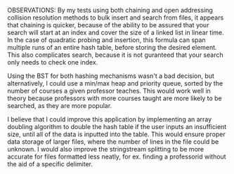 OBSERVATIONS:
By my tests using both chaining and open addressing collision resolution methods to bulk insert and search from files, it appears that chaining is quicker, because of the ability to be assured that your search will start at an index and cover the size of a linked list in linear time. In the case of quadratic probing and insertion, this formula  can span multiple runs of an entire hash table, before storing the desired element. This also complicates search, because it is not guranteed that your search only needs to check one index.

Using the BST for both hashing mechanisms wasn't a bad decision, but alternatively, I could use a min/max heap and priority queue, sorted by the number of courses a given professor teaches. This would work well in theory because professors with more courses taught are more likely to be searched, as they are more popular.

I believe that I could improve this application by implementing an array doubling algorithm to double the hash table if the user inputs an insufficient size, until all of the data is inputted into the table. This would ensure proper data storage of larger files, where the number of lines in the file could be unknown. I would also improve the stringstream splitting to be more accurate for files formatted less neatly, for ex. finding a professorid without the aid of a specific delimiter.
